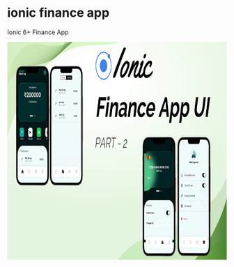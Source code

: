 # ionic finance app 
 Ionic 6+ Finance App 
 

<img src="https://github.com/htrixe/ionic-finance-app/blob/main/extras/Snapshot_2022-11-16-15.43.28.jpg" width="800" height="500" />
